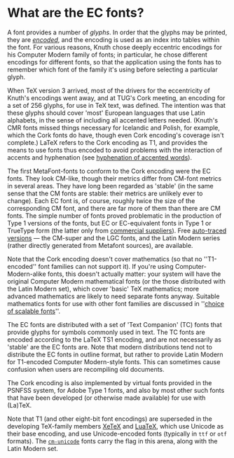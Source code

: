 # What are the EC fonts?

A font provides a number of _glyphs_. In order that the glyphs
may be printed, they are [_encoded_](./FAQ-whatenc.html), and the
encoding is used as an index into tables within the font.  For various
reasons, Knuth chose deeply eccentric encodings for his Computer
Modern family of fonts; in particular, he chose different encodings
for different fonts, so that the application using the fonts has to
remember which font of the family it's using before selecting a
particular glyph.

When TeX version 3 arrived, most of the drivers for the
eccentricity of Knuth's encodings went away, and at TUG's Cork
meeting, an encoding for a set of 256 glyphs, for use in TeX text,
was defined.  The intention was that these glyphs should cover 'most'
European languages that use Latin alphabets, in the sense of including
all accented letters needed.  (Knuth's CMR fonts missed things
necessary for Icelandic and Polish, for example, which the Cork fonts
do have, though even Cork encoding's coverage isn't complete.)
LaTeX refers to the Cork encoding as T1, and provides the
means to use fonts thus encoded to avoid problems with the interaction
of accents and hyphenation 
(see [hyphenation of accented words](./FAQ-hyphenaccents.html)).

The first MetaFont-fonts to conform to the Cork encoding were the EC
fonts. They look CM-like, though their metrics differ from CM-font
metrics in several areas.  They have long been regarded as 'stable' (in
the same sense that the CM fonts are stable: their metrics are
unlikely ever to change).  Each EC font is, of course, roughly twice the
size of the corresponding CM font, and there are far more of them than
there are CM fonts.  The simple number of fonts proved problematic in
the production of Type&nbsp;1 versions of the fonts, but EC or
EC-equivalent fonts in Type&nbsp;1 or TrueType form (the latter only from
  [commercial suppliers](./FAQ-commercial.html)).
Free [auto-traced versions](./FAQ-textrace.html)&nbsp;&mdash; the CM-super and
the LGC fonts, and the Latin Modern series (rather directly generated
from Metafont sources), are available.

Note that the Cork encoding doesn't cover mathematics (so that no
''T1-encoded'' font families can not support it).  If you're using
Computer-Modern-alike fonts, this doesn't actually matter: your system
will have the original Computer Modern mathematical fonts (or the
those distributed with the Latin Modern set), which cover 'basic' TeX
mathematics; more advanced mathematics are likely to need separate
fonts anyway.  Suitable mathematics fonts for use with other font
families are discussed in 
''[choice of scalable fonts](./FAQ-psfchoice.html)''.

The EC fonts are distributed with a set of 'Text Companion' (TC) fonts
that provide glyphs for symbols commonly used in text. The TC fonts
are encoded according to the LaTeX TS1 encoding, and are not
necessarily as 'stable' are the EC fonts are.  Note that modern
distributions tend not to distribute the EC fonts in outline format, but
rather to provide Latin Modern for T1-encoded Computer Modern-style
fonts.  This can sometimes cause confusion when users are recompiling
old documents.

The Cork encoding is also implemented by virtual fonts provided in the
PSNFSS system, for Adobe Type 1 fonts, and also by most other such
fonts that have been developed (or otherwise made available) for use
with (La)TeX. 

Note that T1 (and other eight-bit font encodings) are superseded in
the developing TeX-family members [XeTeX](./FAQ-xetex.html) and
[LuaTeX](./FAQ-luatex.html), which use Unicode as their base encoding,
and use Unicode-encoded fonts (typically in `ttf` or
`otf` formats).  The [`cm-unicode`](http://ctan.org/pkg/cm-unicode) fonts carry the
flag in this arena, along with the Latin Modern set.


